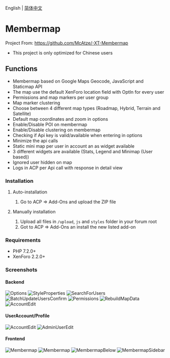 English | [简体中文](README_ch.md)

# Membermap
Project From: https://github.com/McAtze/-XT-Membermap
- This project is only optimized for Chinese users

## Functions
- Membermap based on Google Maps Geocode, JavaScript and Staticmap API
- The map use the default XenForo location field with OptIn for every user
- Permissions and map markers per user group
- Map marker clustering
- Choose between 4 different map types (Roadmap, Hybrid, Terrain and Satellite)
- Default map coordinates and zoom in options
- Enable/Disable POI on membermap
- Enable/Disable clustering on membermap
- Checking if Api key is valid/available when entering in options
- Minimize the api calls
- Static mini map per user in account an as widget available
- 3 different widgets are available (Stats, Legend and Minimap (User based))
- Ignored user hidden on map
- Logs in ACP per Api call with response in detail view

### Installation

1. Auto-installation
   1. Go to ACP => Add-Ons and upload the ZIP file

2. Manually installation
   1. Upload all files in `/upload`, `js` and `styles` folder in your forum root
   2. Got to ACP => Add-Ons an install the new listed add-on

### Requirements

- PHP 7.2.0+
- XenForo 2.2.0+

### Screenshots
#### Backend
![Options](https://github.com/McAtze/-XT-Membermap/blob/main/screenshots/Options.png)
![StyleProperties](https://github.com/McAtze/-XT-Membermap/blob/main/screenshots/StyleProperties.png)
![SearchForUsers](https://github.com/McAtze/-XT-Membermap/blob/main/screenshots/SearchForUsers.png)
![BatchUpdateUsersConfirm](https://github.com/McAtze/-XT-Membermap/blob/main/screenshots/BatchUpdateUsersConfirm.png)
![Permissions](https://github.com/McAtze/-XT-Membermap/blob/main/screenshots/Permissions.png)
![RebuildMapData](https://github.com/McAtze/-XT-Membermap/blob/main/screenshots/RebuildMapData.png)
![AccountEdit](https://github.com/McAtze/-XT-Membermap/blob/main/screenshots/AccountEdit_OptIn.png)

#### UserAccount/Profile
![AccountEdit](https://github.com/McAtze/-XT-Membermap/blob/main/screenshots/AccountEdit_OptOut.png)
![AdminUserEdit](https://github.com/McAtze/-XT-Membermap/blob/main/screenshots/AdminUserEdit.png)

#### Frontend
![Membermap](https://github.com/McAtze/-XT-Membermap/blob/main/screenshots/MembermapView.png)
![Membermap](https://github.com/McAtze/-XT-Membermap/blob/main/screenshots/MembermapUserView.png)
![MembermapBelow](https://github.com/McAtze/-XT-Membermap/blob/main/screenshots/MembermapBelow.png)
![MembermapSidebar](https://github.com/McAtze/-XT-Membermap/blob/main/screenshots/MembermapSidebar.png)
